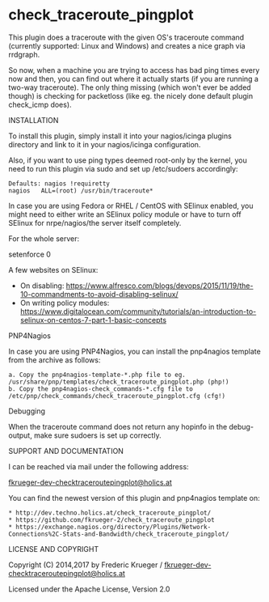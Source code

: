 check_traceroute_pingplot
==========================

This plugin does a traceroute with the given OS's traceroute command (currently supported: Linux and Windows)
and creates a nice graph via rrdgraph.

So now, when a machine you are trying to access has bad ping times every now and then, you can find out where
it actually starts (if you are running a two-way traceroute). The only thing missing (which won't ever be added
though) is checking for packetloss (like eg. the nicely done default plugin check_icmp does).


INSTALLATION

To install this plugin, simply install it into your nagios/icinga plugins directory and link to it in your nagios/icinga configuration.

Also, if you want to use ping types deemed root-only by the kernel, you need to run this plugin via sudo
and set up /etc/sudoers accordingly:

    Defaults: nagios !requiretty
    nagios   ALL=(root) /usr/bin/traceroute*

In case you are using Fedora or RHEL / CentOS with SElinux enabled, you might need to either write
an SElinux policy module or have to turn off SElinux for nrpe/nagios/the server itself completely.

For the whole server:

  setenforce 0

A few websites on SElinux:
* On disabling: https://www.alfresco.com/blogs/devops/2015/11/19/the-10-commandments-to-avoid-disabling-selinux/
* On writing policy modules:  https://www.digitalocean.com/community/tutorials/an-introduction-to-selinux-on-centos-7-part-1-basic-concepts


PNP4Nagios

In case you are using PNP4Nagios, you can install the pnp4nagios template from the archive as follows:

    a. Copy the pnp4nagios-template-*.php file to eg. /usr/share/pnp/templates/check_traceroute_pingplot.php (php!)
    b. Copy the pnp4nagios-check_commands-*.cfg file to /etc/pnp/check_commands/check_traceroute_pingplot.cfg (cfg!)


Debugging

When the traceroute command does not return any hopinfo in the debug-output, make sure sudoers is set up correctly.


SUPPORT AND DOCUMENTATION

I can be reached via mail under the following address:

  fkrueger-dev-checktraceroutepingplot@holics.at

You can find the newest version of this plugin and pnp4nagios template on:

    * http://dev.techno.holics.at/check_traceroute_pingplot/
    * https://github.com/fkrueger-2/check_traceroute_pingplot
    * https://exchange.nagios.org/directory/Plugins/Network-Connections%2C-Stats-and-Bandwidth/check_traceroute_pingplot/


LICENSE AND COPYRIGHT

Copyright (C) 2014,2017 by Frederic Krueger / fkrueger-dev-checktraceroutepingplot@holics.at


Licensed under the Apache License, Version 2.0

